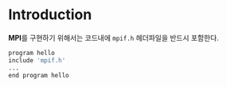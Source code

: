 
# Introduction

**MPI**를 구현하기 위해서는 코드내에 `mpif.h` 헤더파일을 반드시 포함한다.
```bash
program hello
include 'mpif.h'
...
end program hello
```
